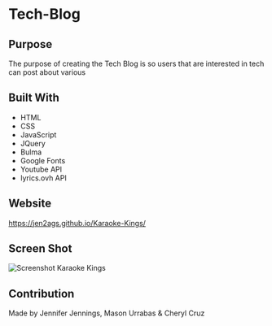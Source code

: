 # Tech-Blog

## Purpose
The purpose of creating the Tech Blog is so users that are interested in tech can post about various

## Built With
* HTML
* CSS
* JavaScript
* JQuery
* Bulma
* Google Fonts
* Youtube API
* lyrics.ovh API

## Website
https://jen2ags.github.io/Karaoke-Kings/

## Screen Shot
![Screenshot Karaoke Kings](https://github.com/jen2ags/Karaoke-Kings/blob/develop/assets/images/karaoke%20kings%20screenshot%20final.png)


## Contribution
Made by Jennifer Jennings, Mason Urrabas & Cheryl Cruz
